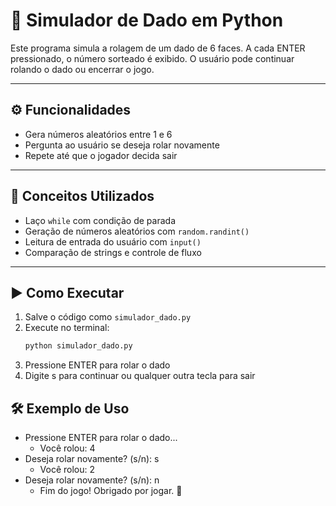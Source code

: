 # 🎲 Simulador de Dado em Python

Este programa simula a rolagem de um dado de 6 faces. A cada ENTER pressionado, o número sorteado é exibido. O usuário pode continuar rolando o dado ou encerrar o jogo.

---

## ⚙️ Funcionalidades

- Gera números aleatórios entre 1 e 6
- Pergunta ao usuário se deseja rolar novamente
- Repete até que o jogador decida sair

---

## 🧠 Conceitos Utilizados

- Laço `while` com condição de parada
- Geração de números aleatórios com `random.randint()`
- Leitura de entrada do usuário com `input()`
- Comparação de strings e controle de fluxo

---

## ▶️ Como Executar

1. Salve o código como `simulador_dado.py`
2. Execute no terminal:
   ```bash
   python simulador_dado.py

3. Pressione ENTER para rolar o dado
4. Digite s para continuar ou qualquer outra tecla para sair

## 🛠️ Exemplo de Uso

- Pressione ENTER para rolar o dado...
   - Você rolou: 4
- Deseja rolar novamente? (s/n): s
   - Você rolou: 2
- Deseja rolar novamente? (s/n): n
   - Fim do jogo! Obrigado por jogar. 🎲
